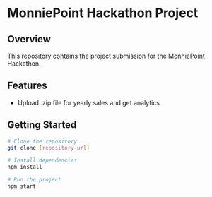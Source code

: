 # MonniePoint Hackathon Project

## Overview
This repository contains the project submission for the MonniePoint Hackathon.

## Features
- Upload .zip file for yearly sales and get analytics 

## Getting Started
```bash
# Clone the repository
git clone [repository-url]

# Install dependencies
npm install

# Run the project
npm start
```
